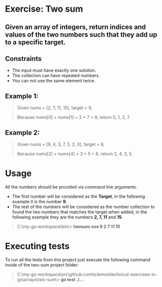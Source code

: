 # Exercise: Two sum

## Given an array of integers, return indices and values of the two numbers such that they add up to a specific target.

## Constraints
- The input must have exactly one solution.
- The collection can have repeated numbers.
- You can not use the same element twice.

## Example 1: 
> Given nums = [2, 7, 11, 15], target = 9,
> 
> Because nums[0] + nums[1] = 2 + 7 = 9,
> return 0, 1, 2, 7.

## Example 2:
> Given nums = [9, 4, 3, 7, 5, 2, 0], target = 8,
> 
> Because nums[2] + nums[4] = 3 + 5 = 8,
> return 2, 4, 3, 5.

# Usage
All the numbers should be provided via command line arguments.

- The first number will be considered as the __Target__, in the following example it is the number __9__.
- The rest of the numbers will be considered as the number collection to found the two numbers that matches the target when added, in the following example they are the numbers __2, 7, 11__ and __15__.

> C:\\my-go-workspace\\bin\\> __twosum.exe 9 2 7 11 15__

# Executing tests

To run all the tests from this project just execute the following command inside of the two-sum project folder:
> C:\\my-go-workspace\\src\\github.com\\tclemos\\technical-exercises-in-go\\arrays\\two-sum\\> __go test ./...__




